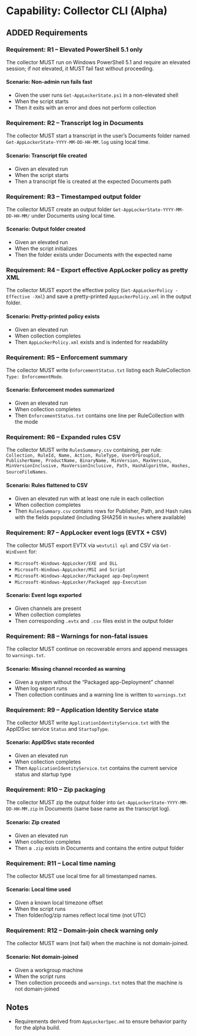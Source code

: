 # Capability: Collector CLI (Alpha)

## ADDED Requirements

### Requirement: R1 – Elevated PowerShell 5.1 only
The collector MUST run on Windows PowerShell 5.1 and require an elevated session; if not elevated, it MUST fail fast without proceeding.

#### Scenario: Non-admin run fails fast
- Given the user runs `Get-AppLockerState.ps1` in a non-elevated shell
- When the script starts
- Then it exits with an error and does not perform collection

### Requirement: R2 – Transcript log in Documents
The collector MUST start a transcript in the user’s Documents folder named `Get-AppLockerState-YYYY-MM-DD-HH-MM.log` using local time.

#### Scenario: Transcript file created
- Given an elevated run
- When the script starts
- Then a transcript file is created at the expected Documents path

### Requirement: R3 – Timestamped output folder
The collector MUST create an output folder `Get-AppLockerState-YYYY-MM-DD-HH-MM/` under Documents using local time.

#### Scenario: Output folder created
- Given an elevated run
- When the script initializes
- Then the folder exists under Documents with the expected name

### Requirement: R4 – Export effective AppLocker policy as pretty XML
The collector MUST export the effective policy (`Get-AppLockerPolicy -Effective -Xml`) and save a pretty-printed `AppLockerPolicy.xml` in the output folder.

#### Scenario: Pretty-printed policy exists
- Given an elevated run
- When collection completes
- Then `AppLockerPolicy.xml` exists and is indented for readability

### Requirement: R5 – Enforcement summary
The collector MUST write `EnforcementStatus.txt` listing each RuleCollection `Type: EnforcementMode`.

#### Scenario: Enforcement modes summarized
- Given an elevated run
- When collection completes
- Then `EnforcementStatus.txt` contains one line per RuleCollection with the mode

### Requirement: R6 – Expanded rules CSV
The collector MUST write `RulesSummary.csv` containing, per rule: `Collection, RuleId, Name, Action, RuleType, UserOrGroupSid, PublisherName, ProductName, BinaryName, MinVersion, MaxVersion, MinVersionInclusive, MaxVersionInclusive, Path, HashAlgorithm, Hashes, SourceFileNames`.

#### Scenario: Rules flattened to CSV
- Given an elevated run with at least one rule in each collection
- When collection completes
- Then `RulesSummary.csv` contains rows for Publisher, Path, and Hash rules with the fields populated (including SHA256 in `Hashes` where available)

### Requirement: R7 – AppLocker event logs (EVTX + CSV)
The collector MUST export EVTX via `wevtutil epl` and CSV via `Get-WinEvent` for:
- `Microsoft-Windows-AppLocker/EXE and DLL`
- `Microsoft-Windows-AppLocker/MSI and Script`
- `Microsoft-Windows-AppLocker/Packaged app-Deployment`
- `Microsoft-Windows-AppLocker/Packaged app-Execution`

#### Scenario: Event logs exported
- Given channels are present
- When collection completes
- Then corresponding `.evtx` and `.csv` files exist in the output folder

### Requirement: R8 – Warnings for non-fatal issues
The collector MUST continue on recoverable errors and append messages to `warnings.txt`.

#### Scenario: Missing channel recorded as warning
- Given a system without the “Packaged app-Deployment” channel
- When log export runs
- Then collection continues and a warning line is written to `warnings.txt`

### Requirement: R9 – Application Identity Service state
The collector MUST write `ApplicationIdentityService.txt` with the AppIDSvc service `Status` and `StartupType`.

#### Scenario: AppIDSvc state recorded
- Given an elevated run
- When collection completes
- Then `ApplicationIdentityService.txt` contains the current service status and startup type

### Requirement: R10 – Zip packaging
The collector MUST zip the output folder into `Get-AppLockerState-YYYY-MM-DD-HH-MM.zip` in Documents (same base name as the transcript log).

#### Scenario: Zip created
- Given an elevated run
- When collection completes
- Then a `.zip` exists in Documents and contains the entire output folder

### Requirement: R11 – Local time naming
The collector MUST use local time for all timestamped names.

#### Scenario: Local time used
- Given a known local timezone offset
- When the script runs
- Then folder/log/zip names reflect local time (not UTC)

### Requirement: R12 – Domain-join check warning only
The collector MUST warn (not fail) when the machine is not domain-joined.

#### Scenario: Not domain-joined
- Given a workgroup machine
- When the script runs
- Then collection proceeds and `warnings.txt` notes that the machine is not domain-joined

## Notes
- Requirements derived from `AppLockerSpec.md` to ensure behavior parity for the alpha build.

